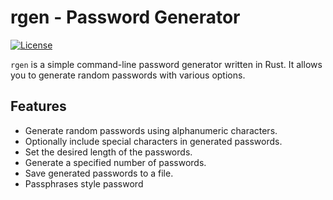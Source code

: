 # rgen - Password Generator

[![License](https://img.shields.io/badge/license-GPL--3.0-blue.svg)](https://github.com/DemwE/rgen/blob/master/LICENSE)

`rgen` is a simple command-line password generator written in Rust. It allows you to generate random passwords with various options.

## Features

- Generate random passwords using alphanumeric characters.
- Optionally include special characters in generated passwords.
- Set the desired length of the passwords.
- Generate a specified number of passwords.
- Save generated passwords to a file.
- Passphrases style password

